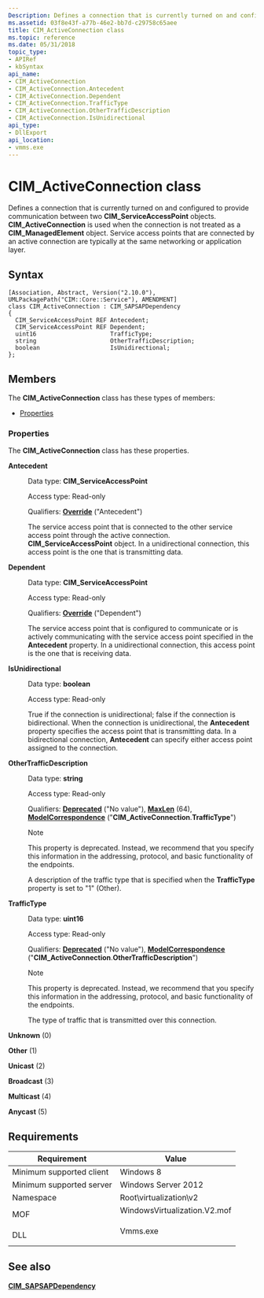 ```yaml
---
Description: Defines a connection that is currently turned on and configured to provide communication between two CIM\_ServiceAccessPoint objects.
ms.assetid: 03f8e43f-a77b-46e2-bb7d-c29758c65aee
title: CIM_ActiveConnection class
ms.topic: reference
ms.date: 05/31/2018
topic_type: 
- APIRef
- kbSyntax
api_name: 
- CIM_ActiveConnection
- CIM_ActiveConnection.Antecedent
- CIM_ActiveConnection.Dependent
- CIM_ActiveConnection.TrafficType
- CIM_ActiveConnection.OtherTrafficDescription
- CIM_ActiveConnection.IsUnidirectional
api_type: 
- DllExport
api_location: 
- vmms.exe
---
```


# CIM\_ActiveConnection class

Defines a connection that is currently turned on and configured to provide communication between two **CIM\_ServiceAccessPoint** objects. **CIM\_ActiveConnection** is used when the connection is not treated as a **CIM\_ManagedElement** object. Service access points that are connected by an active connection are typically at the same networking or application layer.

## Syntax

``` syntax
[Association, Abstract, Version("2.10.0"), UMLPackagePath("CIM::Core::Service"), AMENDMENT]
class CIM_ActiveConnection : CIM_SAPSAPDependency
{
  CIM_ServiceAccessPoint REF Antecedent;
  CIM_ServiceAccessPoint REF Dependent;
  uint16                     TrafficType;
  string                     OtherTrafficDescription;
  boolean                    IsUnidirectional;
};
```

## Members

The **CIM\_ActiveConnection** class has these types of members:

-   [Properties](#properties)

### Properties

The **CIM\_ActiveConnection** class has these properties.

<dl> <dt>

**Antecedent**
</dt> <dd> <dl> <dt>

Data type: **CIM\_ServiceAccessPoint**
</dt> <dt>

Access type: Read-only
</dt> <dt>

Qualifiers: [**Override**](/windows/desktop/WmiSdk/standard-qualifiers) ("Antecedent")
</dt> </dl>

The service access point that is connected to the other service access point through the active connection. **CIM\_ServiceAccessPoint** object. In a unidirectional connection, this access point is the one that is transmitting data.

</dd> <dt>

**Dependent**
</dt> <dd> <dl> <dt>

Data type: **CIM\_ServiceAccessPoint**
</dt> <dt>

Access type: Read-only
</dt> <dt>

Qualifiers: [**Override**](/windows/desktop/WmiSdk/standard-qualifiers) ("Dependent")
</dt> </dl>

The service access point that is configured to communicate or is actively communicating with the service access point specified in the **Antecedent** property. In a unidirectional connection, this access point is the one that is receiving data.

</dd> <dt>

**IsUnidirectional**
</dt> <dd> <dl> <dt>

Data type: **boolean**
</dt> <dt>

Access type: Read-only
</dt> </dl>

True if the connection is unidirectional; false if the connection is bidirectional. When the connection is unidirectional, the **Antecedent** property specifies the access point that is transmitting data. In a bidirectional connection, **Antecedent** can specify either access point assigned to the connection.

</dd> <dt>

**OtherTrafficDescription**
</dt> <dd> <dl> <dt>

Data type: **string**
</dt> <dt>

Access type: Read-only
</dt> <dt>

Qualifiers: [**Deprecated**](/windows/desktop/WmiSdk/standard-wmi-qualifiers) ("No value"), [**MaxLen**](/windows/desktop/WmiSdk/standard-qualifiers) (64), [**ModelCorrespondence**](/windows/desktop/WmiSdk/standard-qualifiers) ("**CIM\_ActiveConnection**.**TrafficType**")
</dt> </dl>

> [!Note]  
> This property is deprecated. Instead, we recommend that you specify this information in the addressing, protocol, and basic functionality of the endpoints.

 

A description of the traffic type that is specified when the **TrafficType** property is set to "1" (Other).

</dd> <dt>

**TrafficType**
</dt> <dd> <dl> <dt>

Data type: **uint16**
</dt> <dt>

Access type: Read-only
</dt> <dt>

Qualifiers: [**Deprecated**](/windows/desktop/WmiSdk/standard-wmi-qualifiers) ("No value"), [**ModelCorrespondence**](/windows/desktop/WmiSdk/standard-qualifiers) ("**CIM\_ActiveConnection**.**OtherTrafficDescription**")
</dt> </dl>

> [!Note]  
> This property is deprecated. Instead, we recommend that you specify this information in the addressing, protocol, and basic functionality of the endpoints.

 

The type of traffic that is transmitted over this connection.

<dt>

<span id="Unknown"></span><span id="unknown"></span><span id="UNKNOWN"></span>

**Unknown** (0)


</dt> <dd></dd> <dt>

<span id="Other"></span><span id="other"></span><span id="OTHER"></span>

**Other** (1)


</dt> <dd></dd> <dt>

<span id="Unicast"></span><span id="unicast"></span><span id="UNICAST"></span>

**Unicast** (2)


</dt> <dd></dd> <dt>

<span id="Broadcast"></span><span id="broadcast"></span><span id="BROADCAST"></span>

**Broadcast** (3)


</dt> <dd></dd> <dt>

<span id="Multicast"></span><span id="multicast"></span><span id="MULTICAST"></span>

**Multicast** (4)


</dt> <dd></dd> <dt>

<span id="Anycast"></span><span id="anycast"></span><span id="ANYCAST"></span>

**Anycast** (5)


</dt> <dd></dd> </dl>

</dd> </dl>

## Requirements



| Requirement | Value |
|-------------------------------------|---------------------------------------------------------------------------------------------------------|
| Minimum supported client<br/> | Windows 8<br/>                                                                                    |
| Minimum supported server<br/> | Windows Server 2012<br/>                                                                          |
| Namespace<br/>                | Root\\virtualization\\v2<br/>                                                                     |
| MOF<br/>                      | <dl> <dt>WindowsVirtualization.V2.mof</dt> </dl> |
| DLL<br/>                      | <dl> <dt>Vmms.exe</dt> </dl>                     |



## See also

<dl> <dt>

[**CIM\_SAPSAPDependency**](cim-sapsapdependency.md)
</dt> </dl>

 

